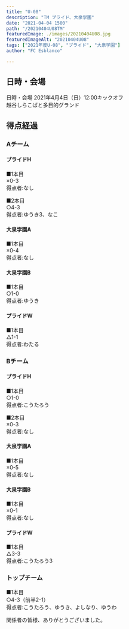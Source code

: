 ```yaml
---
title: "U-08"
description: "TM プライド、大泉学園"
date: "2021-04-04 1500"
path: "/20210404U08TM"
featuredImage: ./images/20210404U08.jpg
featuredImageAlt: "20210404U08"
tags: ["2021年度U-08", "プライド", "大泉学園"]
author: "FC Esblanco"

---
```



## 日時・会場

日時・会場
2021年4月4日（日）12:00キックオフ  
越谷しらこばと多目的グランド

## 得点経過

### Aチーム

#### プライドH

■1本目  
×0-3  
得点者:なし

■2本目  
○4-3  
得点者:ゆうき3、なこ

#### 大泉学園A

■1本目  
×0-4  
得点者:なし

#### 大泉学園B

■1本目  
○1-0  
得点者:ゆうき

#### プライドW

■1本目  
△1-1  
得点者:わたる

### Bチーム

#### プライドH

■1本目  
○1-0  
得点者:こうたろう

■2本目  
×0-3  
得点者:なし

#### 大泉学園A

■1本目  
×0-5  
得点者:なし

#### 大泉学園B

■1本目  
×0-1  
得点者:なし

#### プライドW

■1本目  
△3-3  
得点者:こうたろう3

### トップチーム

■1本目  
○4-3（前半2-1）  
得点者:こうたろう、ゆうき、よしなり、ゆうわ



関係者の皆様、ありがとうございました。
